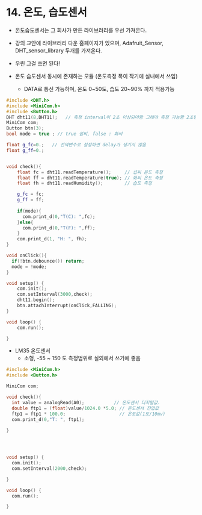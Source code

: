 # 14. 온도, 습도센서

- 온도습도센서는 그 회사가 만든 라이브러리를 우선 가져온다.

- 강의 교안에 라이브러리 다운 홈페이지가 있으며, Adafruit_Sensor, DHT_sensor_library 두개를 가져온다.

- 우린 그걸 쓰면 된다!
- 온도 습도센서 동시에 존재하는 모듈 (온도측정 폭이 작기에 실내에서 쓰임)
  - DATA로 통신 가능하며,  온도 0~50도,  습도 20~90% 까지 적용가능

```c++
#include <DHT.h>
#include <MiniCom.h>
#include <Button.h>
DHT dht11(8,DHT11);   // 측정 interval이 2초 이상되야함 그래야 측정 가능함 2초텀으로 표기해줌
MiniCom com;        
Button btn(3);
bool mode = true ; // true 섭씨, false : 화씨

float g_fc=0.;   // 전역변수로 설정하면 delay가 생기지 않음
float g_ff=0.;


void check(){
    float fc = dht11.readTemperature();     // 섭씨 온도 측정
    float ff = dht11.readTemperature(true); // 화씨 온도 측정
    float fh = dht11.readHumidity();        // 습도 측정

    g_fc = fc;
    g_ff = ff;
    
    if(mode){
      com.print_d(0,"T(C): ",fc);
    }else{
      com.print_d(0,"T(F): ",ff);
    }
    com.print_d(1, "H: ", fh);
}

void onClick(){
  if(!btn.debounce()) return;
  mode = !mode;
}

void setup() {
    com.init();
    com.setInterval(3000,check);
    dht11.begin();
    btn.attachInterrupt(onClick,FALLING);
}

void loop() {
    com.run();

}
```



- LM35 온도센서
  - 소형, -55 ~ 150 도 측정범위로 실외에서 쓰기에 좋음

```c++
#include <MiniCom.h>
#include <Button.h>

MiniCom com;

void check(){
  int value = analogRead(A0);           // 온도센서 디지털값.
  double ftp1 = (float)value/1024.0 *5.0; // 온도센서 전압값
  ftp1 = ftp1 * 100.0;                    // 온도값(1도/10mv)
  com.print_d(0,"T: ", ftp1);
  
}




void setup() {
  com.init();
  com.setInterval(2000,check);

}

void loop() {
  com.run();

}
```

